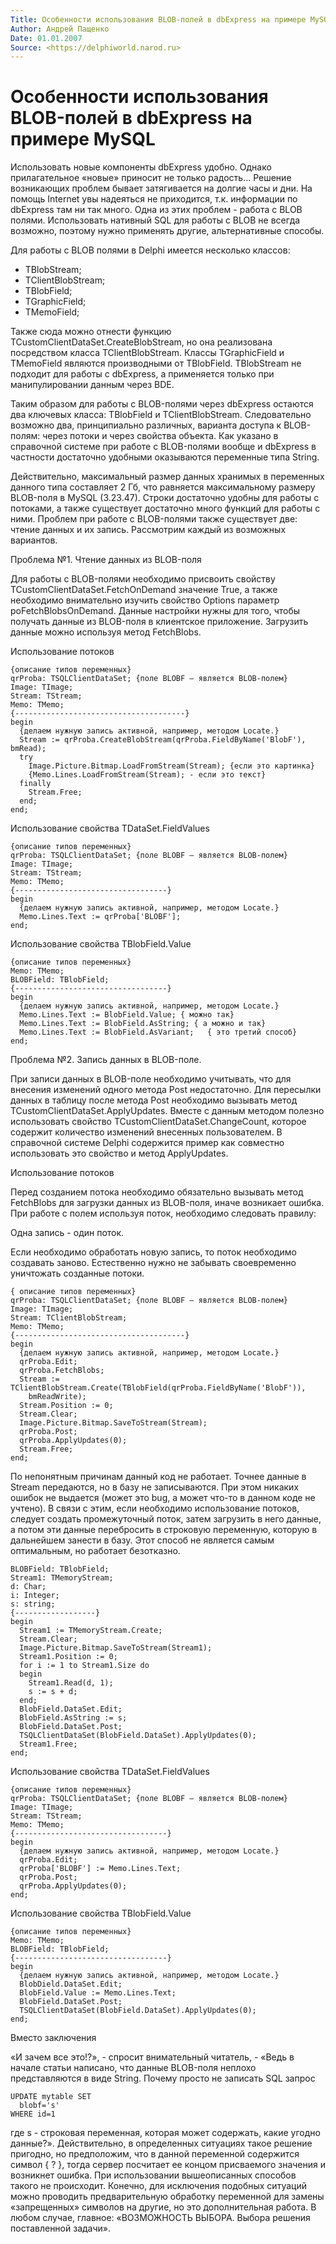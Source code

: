```yaml
---
Title: Особенности использования BLOB-полей в dbExpress на примере MySQL
Author: Андрей Пащенко
Date: 01.01.2007
Source: <https://delphiworld.narod.ru>
---
```



Особенности использования BLOB-полей в dbExpress на примере MySQL
=================================================================

Использовать новые компоненты dbExpress удобно. Однако прилагательное
«новые» приносит не только радость... Решение возникающих проблем бывает
затягивается на долгие часы и дни. На помощь Internet увы надеяться не
приходится, т.к. информации по dbExpress там ни так много. Одна из этих
проблем - работа с BLOB полями. Использовать нативный SQL для работы с
BLOB не всегда возможно, поэтому нужно применять другие, альтернативные
способы.

Для работы с BLOB полями в Delphi имеется несколько классов:

- TBlobStream;
- TClientBlobStream;
- TBlobField;
- TGraphicField;
- TMemoField;

Также сюда можно отнести функцию TCustomClientDataSet.CreateBlobStream,
но она реализована посредством класса TClientBlobStream. Классы
TGraphicField и TMemoField являются производными от TBlobField.
TBlobStream не подходит для работы с dbExpress, а применяется только при
манипулировании данным через BDE.

Таким образом для работы с BLOB-полями через dbExpress остаются два
ключевых класса: TBlobField и TClientBlobStream. Следовательно возможно
два, принципиально различных, варианта доступа к BLOB-полям: через
потоки и через свойства объекта. Как указано в справочной системе при
работе с BLOB-полями вообще и dbExpress в частности достаточно удобными
оказываются переменные типа String.

Действительно, максимальный размер данных хранимых в переменных данного
типа составляет 2 Гб, что равняется максимальному размеру BLOB-поля в
MySQL (3.23.47). Строки достаточно удобны для работы с потоками, а также
существует достаточно много функций для работы с ними. Проблем при
работе с BLOB-полями также существует две: чтение данных и их запись.
Рассмотрим каждый из возможных вариантов.

Проблема №1. Чтение данных из BLOB-поля

Для работы с BLOB-полями необходимо присвоить свойству
TCustomClientDataSet.FetchOnDemand значение True, а также необходимо
внимательно изучить свойство Options параметр poFetchBlobsOnDemand.
Данные настройки нужны для того, чтобы получать данные из BLOB-поля в
клиентское приложение. Загрузить данные можно используя метод
FetchBlobs.

Использование потоков

    {описание типов переменных}
    qrProba: TSQLClientDataSet; {поле BLOBF – является BLOB-полем}
    Image: TImage;
    Stream: TStream;
    Memo: TMemo;
    {--------------------------------------}
    begin
      {делаем нужную запись активной, например, методом Locate.}
      Stream := qrProba.CreateBlobStream(qrProba.FieldByName('BlobF'), bmRead);
      try
        Image.Picture.Bitmap.LoadFromStream(Stream); {если это картинка}
        {Memo.Lines.LoadFromStream(Stream); - если это текст}
      finally
        Stream.Free;
      end;
    end;

Использование свойства TDataSet.FieldValues

    {описание типов переменных}
    qrProba: TSQLClientDataSet; {поле BLOBF – является BLOB-полем}
    Image: TImage;
    Stream: TStream;
    Memo: TMemo;
    {----------------------------------}
    begin
      {делаем нужную запись активной, например, методом Locate.}
      Memo.Lines.Text := qrProba['BLOBF'];
    end;

Использование свойства TBlobField.Value

    {описание типов переменных}
    Memo: TMemo;
    BLOBField: TBlobField;
    {----------------------------------}
    begin
      {делаем нужную запись активной, например, методом Locate.}
      Memo.Lines.Text := BlobField.Value; { можно так}
      Memo.Lines.Text := BlobField.AsString; { а можно и так}
      Memo.Lines.Text := BlobField.AsVariant;   { это третий способ}
    end;

Проблема №2. Запись данных в BLOB-поле.

При записи данных в BLOB-поле необходимо учитывать, что для внесения
изменений одного метода Post недостаточно. Для пересылки данных в
таблицу после метода Post необходимо вызывать метод
TCustomClientDataSet.ApplyUpdates. Вместе с данным методом полезно
использовать свойство TCustomClientDataSet.ChangeCount, которое содержит
количество изменений внесенных пользователем. В справочной системе
Delphi содержится пример как совместно использовать это свойство и метод
ApplyUpdates.

Использование потоков

Перед созданием потока необходимо обязательно вызывать метод FetchBlobs
для загрузки данных из BLOB-поля, иначе возникает ошибка. При работе с
полем используя поток, необходимо следовать правилу:

Одна запись - один поток.

Если необходимо обработать новую запись, то поток необходимо создавать
заново. Естественно нужно не забывать своевременно уничтожать созданные
потоки.

    { описание типов переменных}
    qrProba: TSQLClientDataSet; {поле BLOBF – является BLOB-полем}
    Image: TImage;
    Stream: TClientBlobStream;
    Memo: TMemo;
    {--------------------------------------}
    begin
      {делаем нужную запись активной, например, методом Locate.}
      qrProba.Edit;
      qrProba.FetchBlobs;
      Stream := TClientBlobStream.Create(TBlobField(qrProba.FieldByName('BlobF')),
        bmReadWrite);
      Stream.Position := 0;
      Stream.Clear;
      Image.Picture.Bitmap.SaveToStream(Stream);
      qrProba.Post;
      qrProba.ApplyUpdates(0);
      Stream.Free;
    end;

По непонятным причинам данный код не работает. Точнее данные в Stream
передаются, но в базу не записываются. При этом никаких ошибок не
выдается (может это bug, а может что-то в данном коде не учтено). В
связи с этим, если необходимо использование потоков, следует создать
промежуточный поток, затем загрузить в него данные, а потом эти данные
перебросить в строковую переменную, которую в дальнейшем занести в базу.
Этот способ не является самым оптимальным, но работает безотказно.

    BLOBField: TBlobField;
    Stream1: TMemoryStream;
    d: Char;
    i: Integer;
    s: string;
    {------------------}
    begin
      Stream1 := TMemoryStream.Create;
      Stream.Clear;
      Image.Picture.Bitmap.SaveToStream(Stream1);
      Stream1.Position := 0;
      for i := 1 to Stream1.Size do
      begin
        Stream1.Read(d, 1);
        s := s + d;
      end;
      BlobField.DataSet.Edit;
      BlobField.AsString := s;
      BlobField.DataSet.Post;
      TSQLClientDataSet(BlobField.DataSet).ApplyUpdates(0);
      Stream1.Free;
    end;

Использование свойства TDataSet.FieldValues

    {описание типов переменных}
    qrProba: TSQLClientDataSet; {поле BLOBF – является BLOB-полем}
    Image: TImage;
    Stream: TStream;
    Memo: TMemo;
    {----------------------------------}
    begin
      {делаем нужную запись активной, например, методом Locate.}
      qrProba.Edit;
      qrProba['BLOBF'] := Memo.Lines.Text;
      qrProba.Post;
      qrProba.ApplyUpdates(0);
    end;

Использование свойства TBlobField.Value

    {описание типов переменных}
    Memo: TMemo;
    BLOBField: TBlobField;
    {----------------------------------}
    begin
      {делаем нужную запись активной, например, методом Locate.}
      BlobDield.DataSet.Edit;
      BlobField.Value := Memo.Lines.Text;
      BlobField.DataSet.Post;
      TSQLClientDataSet(BlobField.DataSet).ApplyUpdates(0);
    end;

Вместо заключения

«И зачем все это!?», - спросит внимательный читатель, - «Ведь в начале
статьи написано, что данные BLOB-поля неплохо представляются в виде
String. Почему просто не записать SQL запрос

    UPDATE mytable SET
      blobf='s'
    WHERE id=1

где s - строковая переменная, которая может
содержать, какие угодно данные?». Действительно, в определенных
ситуациях такое решение пригодно, но предположим, что в данной
переменной содержится символ { ? }, тогда сервер посчитает ее концом
присваемого значения и возникнет ошибка. При использовании вышеописанных
способов такого не происходит. Конечно, для исключения подобных ситуаций
можно проводить предварительную обработку переменной для замены
«запрещенных» символов на другие, но это дополнительная работа. В любом
случае, главное: «ВОЗМОЖНОСТЬ ВЫБОРА. Выбора решения поставленной
задачи».

